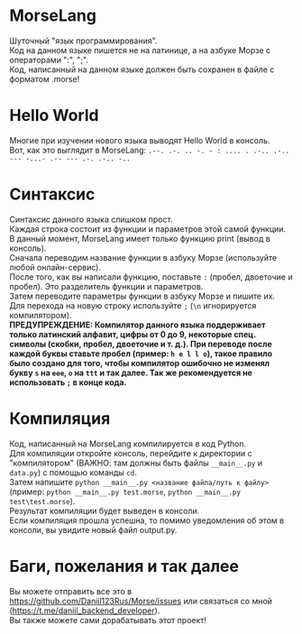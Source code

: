 # MorseLang  

Шуточный "язык программирования".  
Код на данном языке пишется не на латинице, а на азбуке Морзе с операторами ":", ";".  
Код, написанный на данном языке должен быть сохранен в файле с форматом .morse!    

# Hello World

Многие при изучении нового языка выводят Hello World в консоль.  
Вот, как это выглядит в MorseLang: `.--. .-. .. -. - : .... . .-.. .-.. --- -...- .-- --- .-. .-.. -..`    

# Синтаксис

Синтаксис данного языка слишком прост.  
Каждая строка состоит из функции и параметров этой самой функции.  
В данный момент, MorseLang имеет только функцию print (вывод в консоль).    
Сначала переводим название функции в азбуку Морзе (используйте любой онлайн-сервис).  
После того, как вы написали функцию, поставьте ` : ` (пробел, двоеточие и пробел). Это разделитель функции и параметров.  
Затем переводите параметры функции в азбуку Морзе и пишите их.  
Для перехода на новую строку используйте `;` (`\n` игнорируется компилятором).  
**ПРЕДУПРЕЖДЕНИЕ: Компилятор данного языка поддерживает только латинский алфавит, цифры от 0 до 9, некоторые спец. символы (скобки, пробел, двоеточие и т. д.). При переводе после каждой буквы ставьте пробел (пример: `h e l l o`), такое правило было создано для того, чтобы компилятор ошибочно не изменял букву `s` на `eee`, `o` на `ttt` и так далее. Так же рекомендуется не использовать `;` в конце кода.**
  
# Компиляция

Код, написанный на MorseLang компилируется в код Python.  
Для компиляции откройте консоль, перейдите к директории с "компилятором" (ВАЖНО: там должны быть файлы `__main__.py` и `data.py`) с помощью команды `cd`.  
Затем напишите `python __main__.py <название файла/путь к файлу>` (пример: `python __main__.py test.morse`, `python __main__.py test\test.morse`).  
Результат компиляции будет выведен в консоли.  
Если компиляция прошла успешна, то помимо уведомления об этом в консоли, вы увидите новый файл output.py.  
  
# Баги, пожелания и так далее  

Вы можете отправить все это в https://github.com/Daniil123Rus/Morse/issues или связаться со мной (https://t.me/daniil_backend_developer).  
Вы также можете сами дорабатывать этот проект!
